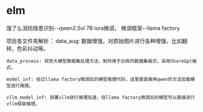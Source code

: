 # elm
饿了么消防隐患识别--qwen2.5vl 7B lora微调， 微调框架--llama factory

项目各文件夹解析：
    data_aug: 数据增强，对原始图片进行各种增强，比如翻转，色彩抖动等。  

    data_process: 视觉大模型数据集处理方法，制作用于训练的数据集格式，采用ShareGpt格式。  

    model_inf: 经过llama factory微调后的模型推理代码，这里是直接用qwen的方法加载模型进行推理。  

    vllm_model_inf: 部署vllm进行推理加速，径llama factory微调后的模型可以直接进行vllm框架推理。
